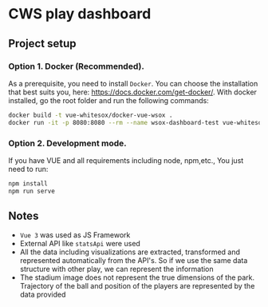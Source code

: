 # CWS play dashboard

## Project setup
### Option 1. Docker (Recommended).
As a prerequisite, you need to install `Docker`. You can choose the installation that best suits you, here: https://docs.docker.com/get-docker/.
With docker installed, go the root folder and run the following commands:

```sh
docker build -t vue-whitesox/docker-vue-wsox .
docker run -it -p 8080:8080 --rm --name wsox-dashboard-test vue-whitesox/docker-vue-wsox
```

### Option 2. Development mode.
If you have VUE and all requirements including node, npm,etc., You just need to run:
```sh
npm install
npm run serve
```

## Notes
 - `Vue 3` was used as JS Framework
 - External API like `statsApi` were used
 - All the data including visualizations are extracted, transformed and represented automatically from the API's. So if we use the same data structure with other play, we can represent the information
 - The stadium image does not represent the true dimensions of the park. Trajectory of the ball and position of the players are represented by the data provided

